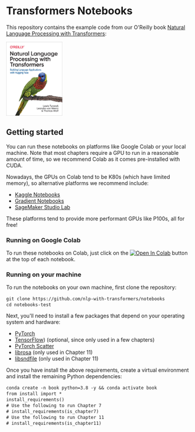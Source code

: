 # Transformers Notebooks

This repository contains the example code from our O'Reilly book [Natural Language Processing with Transformers](https://learning.oreilly.com/library/view/natural-language-processing/9781098103231/):

<img alt="book-cover" height=200 src="images/book_cover.jpg" id="book-cover"/>

## Getting started

You can run these notebooks on platforms like Google Colab or your local machine. Note that most chapters require a GPU to run in a reasonable amount of time, so we recommend Colab as it comes pre-installed with CUDA.

Nowadays, the GPUs on Colab tend to be K80s (which have limited memory), so alternative platforms we recommend include:

* [Kaggle Notebooks](https://www.kaggle.com/docs/notebooks)
* [Gradient Notebooks](https://gradient.run/notebooks)
* [SageMaker Studio Lab](https://studiolab.sagemaker.aws/)

These platforms tend to provide more performant GPUs like P100s, all for free!

### Running on Google Colab

To run these notebooks on Colab, just click on the <!--<badge>--><a href="https://colab.research.google.com/" target="_parent"><img src="https://colab.research.google.com/assets/colab-badge.svg" alt="Open In Colab"/></a><!--</badge>--> button at the top of each notebook.

### Running on your machine

To run the notebooks on your own machine, first clone the repository:

```
git clone https://github.com/nlp-with-transformers/notebooks
cd notebooks-test
```

Next, you'll need to install a few packages that depend on your operating system and hardware:

* [PyTorch](https://pytorch.org/get-started/locally/)
* [TensorFlow](https://www.tensorflow.org/install/)) (optional, since only used in a few chapters)
* [PyTorch Scatter](https://github.com/rusty1s/pytorch_scatter)
* [librosa](https://librosa.org/) (only used in Chapter 11)
* [libsndfile](http://www.mega-nerd.com/libsndfile/) (only used in Chapter 11)

Once you have install the above requirements, create a virtual environment and install the remaining Python dependencies:

```
conda create -n book python=3.8 -y && conda activate book
from install import *
install_requirements()
# Use the following to run Chapter 7
# install_requirements(is_chapter7)
# Use the following to run Chapter 11
# install_requirements(is_chapter11)
```
